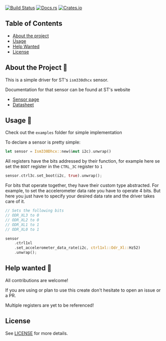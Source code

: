 [![Build Status](https://github.com/sousandrei/ism330dhcx/workflows/Main/badge.svg)](https://github.com/sousandrei/ism330dhcx/actions)
[![Docs.rs](https://docs.rs/ism330dhcx/badge.svg)](https://docs.rs/ism330dhcx)
[![Crates.io](https://img.shields.io/crates/v/ism330dhcx)](https://crates.io/crates/ism330dhcx)

## Table of Contents

- [About the project](#about)
- [Usage](#usage)
- [Help Wanted](#help-wanted)
- [License](#license)

## <a name="about"></a> About the Project 📃

This is a simple driver for ST's `ism330dhcx` sensor.

Documentation for that sensor can be found at ST's website

- [Sensor page](https://www.st.com/en/mems-and-sensors/ism330dhcx.html)
- [Datasheet](https://www.st.com/resource/en/datasheet/ism330dhcx.pdf)

## <a name="usage"></a> Usage 👀

Check out the `examples` folder for simple implementation

To declare a sensor is pretty simple:

```rust
let sensor = Ism330Dhcx::new(&mut i2c).unwrap()
```

All registers have the bits addressed by their function, for example here se set the `BOOT` register in the `CTRL_3C` register to `1`

```rust
sensor.ctrl3c.set_boot(i2c, true).unwrap();
```

For bits that operate together, they have their custom type abstracted. For example, to set the accelerometer data rate you have to operate 4 bits. But here you just have to specify your desired data rate and the driver takes care of it.

```rust
// Sets the following bits
// ODR_XL3 to 0
// ODR_XL2 to 0
// ODR_XL1 to 1
// ODR_XL0 to 1

sensor
    .ctrl1xl
    .set_accelerometer_data_rate(i2c, ctrl1xl::Odr_Xl::Hz52)
    .unwrap();
```

## <a name="help-wanted"></a> Help wanted 🤝

All contributions are welcome!

If you are using or plan to use this create don't hesitate to open an issue or a PR.

Multiple registers are yet to be referenced!

## <a name="license"></a> License

See [LICENSE](https://github.com/sousandrei/firesquid/blob/master/LICENSE) for more details.
